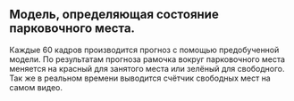 ## Модель, определяющая состояние парковочного места.

Каждые 60 кадров производится прогноз с помощью предобученной модели. По результатам прогноза рамочка вокруг парковочного места меняется на красный для занятого места или зелёный для свободного. Так же в реальном времени выводится счётчик свободных мест на самом видео.
